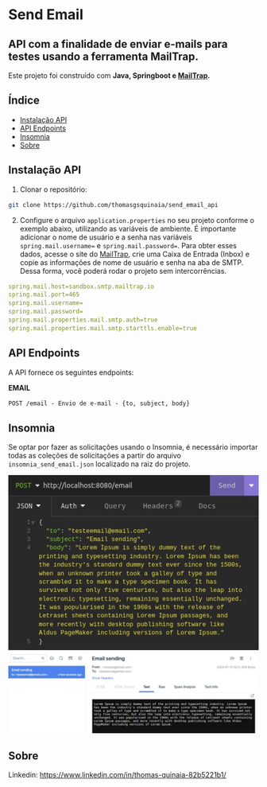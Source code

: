 # Send Email

## API com a finalidade de enviar e-mails para testes usando a ferramenta MailTrap.

Este projeto foi construído com **Java, Springboot e [MailTrap](https://mailtrap.io/).**

## Índice

- [Instalação API](#instalação-api)
- [API Endpoints](#api-endpoints)
- [Insomnia](#insomnia)
- [Sobre](#sobre)

## Instalação API

1. Clonar o repositório:

```bash
git clone https://github.com/thomasgsquinaia/send_email_api
```

2. Configure o arquivo `application.properties` no seu projeto conforme o exemplo abaixo, utilizando as variáveis de ambiente. É importante adicionar o nome de usuário e a senha nas variáveis `spring.mail.username=` e `spring.mail.password=`. Para obter esses dados, acesse o site do [MailTrap](https://mailtrap.io/), crie uma Caixa de Entrada (Inbox) e copie as informações de nome de usuário e senha na aba de SMTP. Dessa forma, você poderá rodar o projeto sem intercorrências.

```yaml
spring.mail.host=sandbox.smtp.mailtrap.io
spring.mail.port=465
spring.mail.username=
spring.mail.password=
spring.mail.properties.mail.smtp.auth=true
spring.mail.properties.mail.smtp.starttls.enable=true
```

## API Endpoints
A API fornece os seguintes endpoints:

**EMAIL**
```markdown
POST /email - Envio de e-mail - {to, subject, body}  
```

## Insomnia

Se optar por fazer as solicitações usando o Insomnia, é necessário importar todas as coleções de solicitações a partir do arquivo `insomnia_send_email.json` localizado na raiz do projeto. 

<p align="center">
    <img src="./.github/img/insomnia-send-email.jpeg" alt="swagger-geo-user-doc1" width="1200px">
    <img src="./.github/img/mailtrap-send-email.jpeg" alt="swagger-geo-user-doc2" width="1200px">
</p>

## Sobre

Linkedin: https://www.linkedin.com/in/thomas-quinaia-82b5221b1/